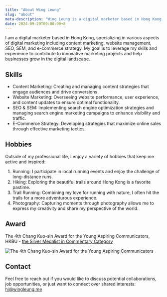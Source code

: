 ```yaml
---
title: "About Wing Leung"
slug: "about"
meta-description: "Wing Leung is a digital marketer based in Hong Kong, specializing in various aspects of digital marketing including content marketing, website management, SEO, SEM, and e-commerce strategy. My goal is to leverage my skills and experience to contribute to innovative marketing projects and help businesses grow in the digital landscape."
date: 2024-09-29T09:00:00+8
---
```


I am a digital marketer based in Hong Kong, specializing in various aspects of digital marketing including content marketing, website management, SEO, SEM, and e-commerce strategy. My goal is to leverage my skills and experience to contribute to innovative marketing projects and help businesses grow in the digital landscape.


## Skills

- Content Marketing: Creating and managing content strategies that engage audiences and drive conversions.
- Website Marketing: Overseeing website performance, user experience, and content updates to ensure optimal functionality.
- SEO & SEM: Implementing search engine optimization strategies and managing search engine marketing campaigns to enhance visibility and traffic.
- E-Commerce Strategy: Developing strategies that maximize online sales through effective marketing tactics.

## Hobbies

Outside of my professional life, I enjoy a variety of hobbies that keep me active and inspired:

1. Running: I participate in local running events and enjoy the challenge of long-distance runs.
2. Hiking: Exploring the beautiful trails around Hong Kong is a favorite pastime.
3. Trail Running: Combining my love for running with nature, I often hit the trails for a more adventurous experience.
4. Photography: Capturing moments through photography allows me to express my creativity and share my perspective of the world.

## Award
The 4th Chang Kuo-sin Award for the Young Aspiring Communicators, HKBU - [the Silver Medalist in Commentary Category](https://www.comm.hkbu.edu.hk/comd-www/chinese/news/m_press_201310_cksaward.htm)

![The 4th Chang Kuo-sin Award for the Young Aspiring Communicators](/images/cks-award-2013.jpg)

## Contact

Feel free to reach out if you would like to discuss potential collaborations, job opportunities, or just want to connect over shared interests: [hi@wingleung.me](mailto:hi@wingleung.me)